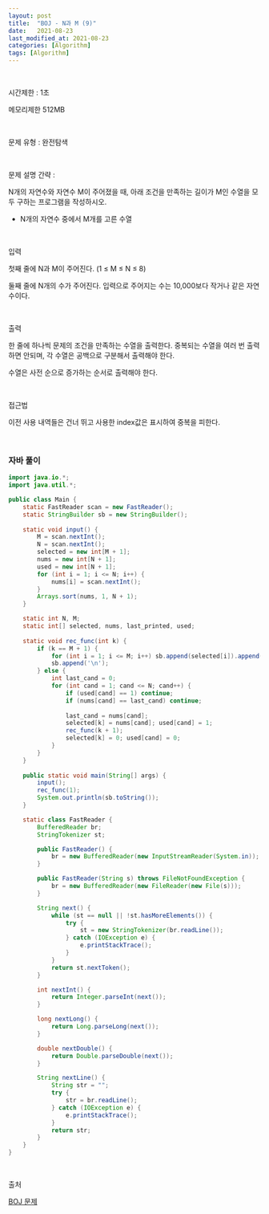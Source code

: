 ```yaml
---
layout: post
title:  "BOJ - N과 M (9)"
date:   2021-08-23
last_modified_at: 2021-08-23
categories: [Algorithm]
tags: [Algorithm]
---
```


<br/>

시간제한 : 1초

메모리제한 512MB

<br/>

문제 유형 : 완전탐색

<br/>

문제 설명 간략 :    

N개의 자연수와 자연수 M이 주어졌을 때, 아래 조건을 만족하는 길이가 M인 수열을 모두 구하는 프로그램을 작성하시오.

- N개의 자연수 중에서 M개를 고른 수열

<br/>

입력

첫째 줄에 N과 M이 주어진다. (1 ≤ M ≤ N ≤ 8)

둘째 줄에 N개의 수가 주어진다. 입력으로 주어지는 수는 10,000보다 작거나 같은 자연수이다.

<br/>

출력

한 줄에 하나씩 문제의 조건을 만족하는 수열을 출력한다. 중복되는 수열을 여러 번 출력하면 안되며, 
각 수열은 공백으로 구분해서 출력해야 한다.

수열은 사전 순으로 증가하는 순서로 출력해야 한다.

<br/>
   
접근법

이전 사용 내역들은 건너 뛰고 사용한 index값은 표시하여 중복을 피한다.

<br/>

### 자바 풀이

```java
import java.io.*;
import java.util.*;

public class Main {
    static FastReader scan = new FastReader();
    static StringBuilder sb = new StringBuilder();
    
    static void input() {
        M = scan.nextInt();
        N = scan.nextInt();
        selected = new int[M + 1];
        nums = new int[N + 1];
        used = new int[N + 1];
        for (int i = 1; i <= N; i++) {
            nums[i] = scan.nextInt();
        }
        Arrays.sort(nums, 1, N + 1);
    }

    static int N, M;
    static int[] selected, nums, last_printed, used;
    
    static void rec_func(int k) {
        if (k == M + 1) {
            for (int i = 1; i <= M; i++) sb.append(selected[i]).append(' ');
            sb.append('\n');
        } else {
            int last_cand = 0;
            for (int cand = 1; cand <= N; cand++) {
                if (used[cand] == 1) continue;
                if (nums[cand] == last_cand) continue;
                
                last_cand = nums[cand];
                selected[k] = nums[cand]; used[cand] = 1;
                rec_func(k + 1);
                selected[k] = 0; used[cand] = 0;
            }
        }
    }
    
    public static void main(String[] args) {
        input();
        rec_func(1);
        System.out.println(sb.toString());
    }

    static class FastReader {
        BufferedReader br;
        StringTokenizer st;

        public FastReader() {
            br = new BufferedReader(new InputStreamReader(System.in));
        }

        public FastReader(String s) throws FileNotFoundException {
            br = new BufferedReader(new FileReader(new File(s)));
        }

        String next() {
            while (st == null || !st.hasMoreElements()) {
                try {
                    st = new StringTokenizer(br.readLine());
                } catch (IOException e) {
                    e.printStackTrace();
                }
            }
            return st.nextToken();
        }

        int nextInt() {
            return Integer.parseInt(next());
        }

        long nextLong() {
            return Long.parseLong(next());
        }

        double nextDouble() {
            return Double.parseDouble(next());
        }

        String nextLine() {
            String str = "";
            try {
                str = br.readLine();
            } catch (IOException e) {
                e.printStackTrace();
            }
            return str;
        }
    }
}

```

<br/>

출처

[BOJ 문제](https://www.acmicpc.net/problem/15663)